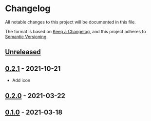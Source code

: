 # Changelog

All notable changes to this project will be documented in this file.

The format is based on [Keep a Changelog](https://keepachangelog.com/en/1.0.0/),
and this project adheres to [Semantic Versioning](https://semver.org/spec/v2.0.0.html).

## [Unreleased]

## [0.2.1] - 2021-10-21

- Add icon

## [0.2.0] - 2021-03-22

## [0.1.0] - 2021-03-18


[Unreleased]: https://github.com/giantswarm/calico-app/compare/v0.2.1...HEAD
[0.2.1]: https://github.com/giantswarm/calico-app/compare/v0.2.0...v0.2.1
[0.2.0]: https://github.com/giantswarm/calico-app/compare/v0.1.0...v0.2.0
[0.1.0]: https://github.com/giantswarm/calico-app/compare/v0.0.0...v0.1.0

